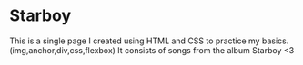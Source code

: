 # Starboy

This is a single page I created using HTML and CSS to practice my basics. (img,anchor,div,css,flexbox)
It consists of songs from the album Starboy <3
